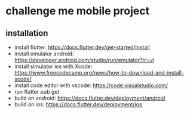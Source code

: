 # challenge me mobile project
## installation
- install flutter: https://docs.flutter.dev/get-started/install
- install emulator android: https://developer.android.com/studio/run/emulator?hl=vi
- install simulator ios with Xcode: https://www.freecodecamp.org/news/how-to-download-and-install-xcode/
- install code editor with vscode: https://code.visualstudio.com/
- run flutter pub get
- build on android: https://docs.flutter.dev/deployment/android
- build on ios: https://docs.flutter.dev/deployment/ios
